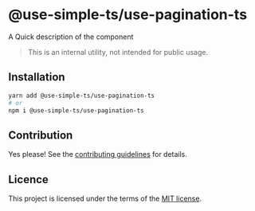 # @use-simple-ts/use-pagination-ts

A Quick description of the component

> This is an internal utility, not intended for public usage.

## Installation

```sh
yarn add @use-simple-ts/use-pagination-ts
# or
npm i @use-simple-ts/use-pagination-ts
```

## Contribution

Yes please! See the
[contributing guidelines](https://github.com/franco4457/use-simple-ts/blob/master/CONTRIBUTING.md)
for details.

## Licence

This project is licensed under the terms of the
[MIT license](https://github.com/franco4457/use-simple-ts/blob/master/LICENSE).